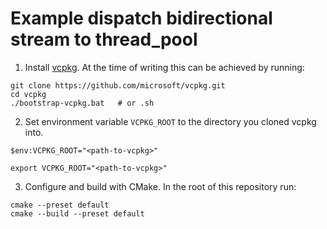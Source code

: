 # Example dispatch bidirectional stream to thread_pool

1. Install [vcpkg](https://github.com/microsoft/vcpkg). At the time of writing this can be achieved by running:

```shell
git clone https://github.com/microsoft/vcpkg.git
cd vcpkg
./bootstrap-vcpkg.bat   # or .sh
```

2. Set environment variable `VCPKG_ROOT` to the directory you cloned vcpkg into.

```shell
$env:VCPKG_ROOT="<path-to-vcpkg>"
```

```shell
export VCPKG_ROOT="<path-to-vcpkg>"
```

3. Configure and build with CMake. In the root of this repository run:

```shell
cmake --preset default
cmake --build --preset default
```